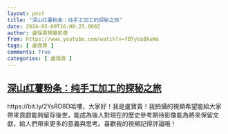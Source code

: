 ```yaml
---
layout: post
title: "深山红薯粉条：纯手工加工的探秘之旅"
date: 2024-05-09T16:00:25.000Z
author: 盧保貴視覺影像
from: https://www.youtube.com/watch?v=fBYyVaBkuWo
tags: [ 盧保貴 ]
comments: True
categories: [ 盧保貴 ]
---
```

<!--1715270425000-->
[深山红薯粉条：纯手工加工的探秘之旅](https://www.youtube.com/watch?v=fBYyVaBkuWo)
------

<div>
https://bit.ly/2YsRD8D哈嘍，大家好！我是盧寶貴！我拍攝的視頻希望能給大家帶來貢獻能夠留存後世，能成為後人對現在的歷史參考期待影像能為將來保留文獻，給人們帶來更多的意義與思考。喜歡我的視頻記得評論哦！
</div>

